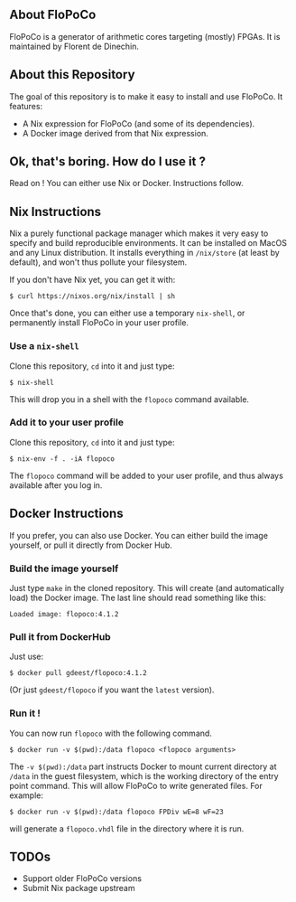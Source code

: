 ## About FloPoCo

FloPoCo is a generator of arithmetic cores targeting (mostly) FPGAs. It is
maintained by Florent de Dinechin.

## About this Repository

The goal of this repository is to make it easy to install and use FloPoCo. It features:

- A Nix expression for FloPoCo (and some of its dependencies).
- A Docker image derived from that Nix expression.

## Ok, that's boring. How do I use it ?

Read on ! You can either use Nix or Docker. Instructions follow.

## Nix Instructions

Nix a purely functional package manager which makes it very easy to specify and
build reproducible environments. It can be installed on MacOS and any Linux
distribution. It installs everything in `/nix/store` (at least by default), and
won't thus pollute your filesystem.

If you don't have Nix yet, you can get it with:

```
$ curl https://nixos.org/nix/install | sh
```

Once that's done, you can either use a temporary `nix-shell`, or permanently
install FloPoCo in your user profile.

### Use a `nix-shell`

Clone this repository, `cd` into it and just type:

```
$ nix-shell
```

This will drop you in a shell with the `flopoco` command available.

### Add it to your user profile

Clone this repository, `cd` into it and just type:

```
$ nix-env -f . -iA flopoco
```

The `flopoco` command will be added to your user profile, and thus always
available after you log in.

## Docker Instructions

If you prefer, you can also use Docker. You can either build the image yourself,
or pull it directly from Docker Hub.

### Build the image yourself

Just type `make` in the cloned repository. This will create (and automatically
load) the Docker image. The last line should read something like this:

```
Loaded image: flopoco:4.1.2
```

### Pull it from DockerHub

Just use:

```
$ docker pull gdeest/flopoco:4.1.2
```

(Or just `gdeest/flopoco` if you want the `latest` version).

### Run it !

You can now run `flopoco` with the following command.

```
$ docker run -v $(pwd):/data flopoco <flopoco arguments>
```

The `-v $(pwd):/data` part instructs Docker to mount current directory at
`/data` in the guest filesystem, which is the working directory of the entry
point command. This will allow FloPoCo to write generated files. For example:

```
$ docker run -v $(pwd):/data flopoco FPDiv wE=8 wF=23
```

will generate a `flopoco.vhdl` file in the directory where it is run.

## TODOs

- Support older FloPoCo versions
- Submit Nix package upstream
